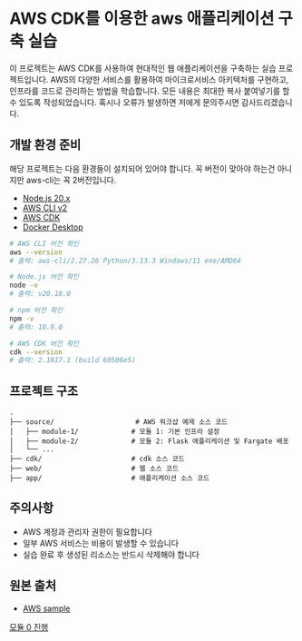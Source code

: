 # AWS CDK를 이용한 aws 애플리케이션 구축 실습

이 프로젝트는 AWS CDK를 사용하여 현대적인 웹 애플리케이션을 구축하는 실습 프로젝트입니다. AWS의 다양한 서비스를 활용하여 마이크로서비스 아키텍처를 구현하고, 인프라를 코드로 관리하는 방법을 학습합니다.
모든 내용은 최대한 복사 붙여넣기를 할 수 있도록 작성되었습니다.
혹시나 오류가 발생하면 저에게 문의주시면 감사드리겠습니다.

## 개발 환경 준비

해당 프로젝트는 다음 환경들이 설치되어 있어야 합니다.
꼭 버전이 맞아야 하는건 아니지만 aws-cli는 꼭 2버전입니다.

- [Node.js 20.x](https://nodejs.org/ko)
- [AWS CLI v2](https://docs.aws.amazon.com/cli/latest/userguide/getting-started-install.html)
- [AWS CDK](https://docs.aws.amazon.com/ko_kr/cdk/v2/guide/getting-started.html)
- [Docker Desktop](https://www.docker.com/)

```bash
# AWS CLI 버전 확인
aws --version
# 출력: aws-cli/2.27.26 Python/3.13.3 Windows/11 exe/AMD64

# Node.js 버전 확인
node -v
# 출력: v20.18.0

# npm 버전 확인
npm -v
# 출력: 10.9.0

# AWS CDK 버전 확인
cdk --version
# 출력: 2.1017.1 (build 60506e5)
```

## 프로젝트 구조

```
.
├── source/                    # AWS 워크샵 예제 소스 코드
│   ├── module-1/             # 모듈 1: 기본 인프라 설정
│   ├── module-2/             # 모듈 2: Flask 애플리케이션 및 Fargate 배포
│   └── ...
├── cdk/                      # cdk 소스 코드
├── web/                      # 웹 소스 코드
├── app/                      # 애플리케이션 소스 코드
```

## 주의사항

- AWS 계정과 관리자 권한이 필요합니다
- 일부 AWS 서비스는 비용이 발생할 수 있습니다
- 실습 완료 후 생성된 리소스는 반드시 삭제해야 합니다

## 원본 출처

- [AWS sample](https://github.com/aws-samples/aws-modern-application-workshop)


[모듈 0 진행](source/module-0/README.md)
